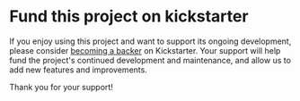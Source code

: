 <!--Title start

# Kickstarter template

This template is licensed under the MIT license (https://choosealicense.com/licenses/mit/).

The MIT License is a permissive open-source license that allows you to use this template for any purpose, including commercial purposes, as long as you include a copy of the license and retain the copyright notice. You can also modify and distribute the template, as long as you include the same license and copyright notice as the original template. You are not required to share your modifications or derivative works with others. You are free to use this template in your own projects without any limitations.

Title end-->

<!--Start template-->

# Fund this project on kickstarter

If you enjoy using this project and want to support its ongoing development, please consider [becoming a backer](https://kickstarter.com/projects/{USERNAME}/{PROJECTNAME}) on Kickstarter. Your support will help fund the project's continued development and maintenance, and allow us to add new features and improvements.

Thank you for your support!

<!--End template-->

